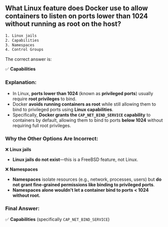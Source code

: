 ## What Linux feature does Docker use to allow containers to listen on ports lower than 1024 without running as root on the host? 
```sh
1. Linux jails
2. Capabilities
3. Namespaces
4. Control Groups
```

The correct answer is:  

✅ **Capabilities**  

### **Explanation:**  
- In Linux, **ports lower than 1024** (known as **privileged ports**) usually require **root privileges** to bind.  
- Docker **avoids running containers as root** while still allowing them to bind to privileged ports using **Linux capabilities**.  
- Specifically, **Docker grants the `CAP_NET_BIND_SERVICE` capability** to containers by default, allowing them to bind to ports **below 1024** without requiring full root privileges.  

### **Why the Other Options Are Incorrect:**  
❌ **Linux jails**  
- **Linux jails do not exist**—this is a FreeBSD feature, not Linux.  

❌ **Namespaces**  
- **Namespaces** isolate resources (e.g., network, processes, users) but **do not grant fine-grained permissions like binding to privileged ports**.  
- **Namespaces alone wouldn't let a container bind to ports < 1024 without root.**  

### **Final Answer:**  
✅ **Capabilities** (specifically `CAP_NET_BIND_SERVICE`)
